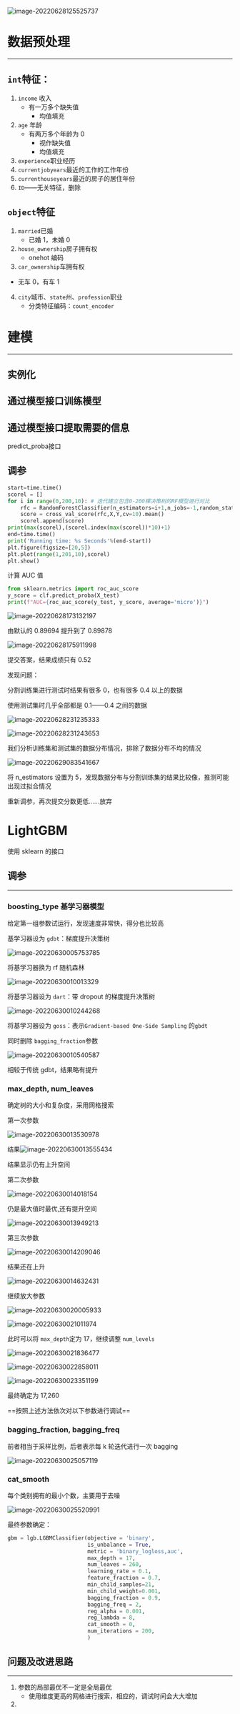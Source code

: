 ![image-20220628125525737](https://wangleidetuchuang.oss-cn-beijing.aliyuncs.com/img/image-20220628125525737.png)

# 数据预处理

---

## `int`特征：

1. `income` 收入
   - 有一万多个缺失值
     - 均值填充
2. `age` 年龄
   - 有两万多个年龄为 0
     - 视作缺失值
     - 均值填充
3. `experience`职业经历
4. `currentjobyears`最近的工作的工作年份
5. `currenthouseyears`最近的房子的居住年份
6. `ID`——无关特征，删除

## `object`特征

1. `married`已婚
   - 已婚 1，未婚 0
2. `house_ownership`房子拥有权
   - onehot 编码
3.  `car_ownership`车拥有权
   - 无车 0，有车 1
4. `city`城市、`state`州、`profession`职业
   - 分类特征编码：`count_encoder`

# 建模

---

## 实例化





## 通过模型接口训练模型





## 通过模型接口提取需要的信息

predict_proba接口



## 调参

```python
start=time.time()
scorel = []
for i in range(0,200,10): # 迭代建立包含0-200棵决策树的RF模型进行对比
    rfc = RandomForestClassifier(n_estimators=i+1,n_jobs=-1,random_state=90)
    score = cross_val_score(rfc,X,Y,cv=10).mean()
    scorel.append(score)
print(max(scorel),(scorel.index(max(scorel))*10)+1)
end=time.time()
print('Running time: %s Seconds'%(end-start))
plt.figure(figsize=[20,5])
plt.plot(range(1,201,10),scorel)
plt.show()
```

计算 AUC 值

```python
from sklearn.metrics import roc_auc_score
y_score = clf.predict_proba(X_test)
print(f"AUC={roc_auc_score(y_test, y_score, average='micro')}")
```

![image-20220628173132197](https://wangleidetuchuang.oss-cn-beijing.aliyuncs.com/img/image-20220628173132197.png)

由默认的 0.89694 提升到了 0.89878

![image-20220628175911998](https://wangleidetuchuang.oss-cn-beijing.aliyuncs.com/img/image-20220628175911998.png)

提交答案，结果成绩只有 0.52



发现问题：

分割训练集进行测试时结果有很多 0，也有很多 0.4 以上的数据

使用测试集时几乎全部都是 0.1——0.4 之间的数据

![image-20220628231235333](https://wangleidetuchuang.oss-cn-beijing.aliyuncs.com/img/image-20220628231235333.png)

![image-20220628231243653](https://wangleidetuchuang.oss-cn-beijing.aliyuncs.com/img/image-20220628231243653.png)

我们分析训练集和测试集的数据分布情况，排除了数据分布不均的情况

![image-20220629083541667](https://wangleidetuchuang.oss-cn-beijing.aliyuncs.com/img/image-20220629083541667.png)

将 n_estimators 设置为 5，发现数据分布与分割训练集的结果比较像，推测可能出现过拟合情况



重新调参，再次提交分数更低……放弃



# LightGBM

使用 sklearn 的接口

## 调参

---

### boosting_type 基学习器模型

给定第一组参数试运行，发现速度非常快，得分也比较高

基学习器设为 `gdbt`：梯度提升决策树

![image-20220630005753785](https://wangleidetuchuang.oss-cn-beijing.aliyuncs.com/img/image-20220630005753785.png)



将基学习器换为 rf 随机森林

![image-20220630010013329](https://wangleidetuchuang.oss-cn-beijing.aliyuncs.com/img/image-20220630010013329.png)

将基学习器设为 `dart`：带 dropout 的梯度提升决策树

![image-20220630010244268](https://wangleidetuchuang.oss-cn-beijing.aliyuncs.com/img/image-20220630010244268.png)

将基学习器设为 `goss`：表示`Gradient-based One-Side Sampling` 的`gbdt`

同时删除 `bagging_fraction`参数

![image-20220630010540587](https://wangleidetuchuang.oss-cn-beijing.aliyuncs.com/img/image-20220630010540587.png)

相较于传统 gdbt，结果略有提升

### max_depth, num_leaves

确定树的大小和复杂度，采用网格搜索

第一次参数

![image-20220630013530978](https://wangleidetuchuang.oss-cn-beijing.aliyuncs.com/img/image-20220630013530978.png)

结果![image-20220630013555434](https://wangleidetuchuang.oss-cn-beijing.aliyuncs.com/img/image-20220630013555434.png)

结果显示仍有上升空间



第二次参数

![image-20220630014018154](https://wangleidetuchuang.oss-cn-beijing.aliyuncs.com/img/image-20220630014018154.png)

仍是最大值时最优,还有提升空间

![image-20220630013949213](https://wangleidetuchuang.oss-cn-beijing.aliyuncs.com/img/image-20220630013949213.png)



第三次参数

![image-20220630014209046](https://wangleidetuchuang.oss-cn-beijing.aliyuncs.com/img/image-20220630014209046.png)

结果还在上升

![image-20220630014632431](https://wangleidetuchuang.oss-cn-beijing.aliyuncs.com/img/image-20220630014632431.png)

继续放大参数

![image-20220630020005933](https://wangleidetuchuang.oss-cn-beijing.aliyuncs.com/img/image-20220630020005933.png)

![image-20220630021011974](https://wangleidetuchuang.oss-cn-beijing.aliyuncs.com/img/image-20220630021011974.png)

此时可以将 `max_depth`定为 17，继续调整 `num_levels`

![image-20220630021836477](https://wangleidetuchuang.oss-cn-beijing.aliyuncs.com/img/image-20220630021836477.png)

![image-20220630022858011](https://wangleidetuchuang.oss-cn-beijing.aliyuncs.com/img/image-20220630022858011.png)

![image-20220630023351199](https://wangleidetuchuang.oss-cn-beijing.aliyuncs.com/img/image-20220630023351199.png)

最终确定为 17,260

==按照上述方法依次对以下参数进行调试==

### bagging_fraction, bagging_freq

前者相当于采样比例，后者表示每 k 轮迭代进行一次 bagging

![image-20220630025057119](https://wangleidetuchuang.oss-cn-beijing.aliyuncs.com/img/image-20220630025057119.png)

### cat_smooth

每个类别拥有的最小个数，主要用于去噪

![image-20220630025520991](https://wangleidetuchuang.oss-cn-beijing.aliyuncs.com/img/image-20220630025520991.png)





最终参数确定：

```python
gbm = lgb.LGBMClassifier(objective = 'binary',
                         is_unbalance = True,
                         metric = 'binary_logloss,auc',
                         max_depth = 17,
                         num_leaves = 260,
                         learning_rate = 0.1,
                         feature_fraction = 0.7,
                         min_child_samples=21,
                         min_child_weight=0.001,
                         bagging_fraction = 0.9,
                         bagging_freq = 2,
                         reg_alpha = 0.001,
                         reg_lambda = 8,
                         cat_smooth = 0,
                         num_iterations = 200,
                         )
```



## 问题及改进思路

---

1. 参数的局部最优不一定是全局最优
   - 使用维度更高的网格进行搜索，相应的，调试时间会大大增加
2. 
